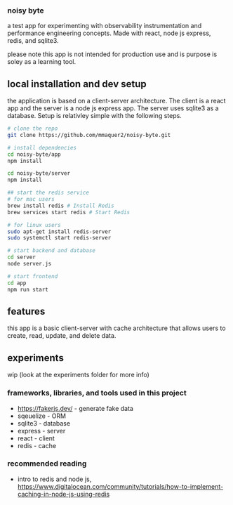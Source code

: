 ### noisy byte

a test app for experimenting with observability instrumentation and performance engineering concepts. Made with react, node js express, redis, and sqlite3.

please note this app is not intended for production use and is purpose is soley as a learning tool.


## local installation and dev setup

the application is based on a client-server architecture. The client is a react app and the server is a node js express app. The server uses sqlite3 as a database. Setup is relativley simple with the following steps.

```bash
# clone the repo
git clone https://github.com/mmaquer2/noisy-byte.git

# install dependencies
cd noisy-byte/app
npm install

cd noisy-byte/server
npm install

## start the redis service 
# for mac users
brew install redis # Install Redis
brew services start redis # Start Redis

# for linux users
sudo apt-get install redis-server
sudo systemctl start redis-server

# start backend and database
cd server
node server.js

# start frontend
cd app
npm run start
```

## features

this app is a basic client-server with cache architecture that allows users to create, read, update, and delete data. 


## experiments

wip (look at the experiments folder for more info)

### frameworks, libraries, and tools used in this project

- https://fakerjs.dev/  - generate fake data
- sqeuelize - ORM
- sqlite3 - database
- express - server
- react - client
- redis - cache


### recommended reading
- intro to redis and node js, https://www.digitalocean.com/community/tutorials/how-to-implement-caching-in-node-js-using-redis
